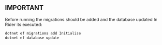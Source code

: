 ## IMPORTANT

Before running the migrations should be added and the database updated
In Rider its executed:
```bash
dotnet ef migrations add Initialise
dotnet ef database update
```
